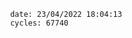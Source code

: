 

                date: 23/04/2022 18:04:13
                cycles: 67740

                         